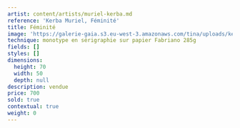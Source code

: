 ```yaml
---
artist: content/artists/muriel-kerba.md
reference: 'Kerba Muriel, Féminité'
title: Féminité
image: 'https://galerie-gaia.s3.eu-west-3.amazonaws.com/tina/uploads/kerba-muriel/MURIELKERBA_féminité_70x50.jpg'
technique: monotype en sérigraphie sur papier Fabriano 285g
fields: []
styles: []
dimensions:
  height: 70
  width: 50
  depth: null
description: vendue
price: 700
sold: true
contextual: true
weight: 0
---
```


